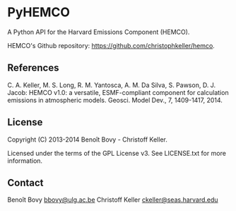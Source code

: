 PyHEMCO
=======

A Python API for the Harvard Emissions Component (HEMCO).
 
HEMCO's Github repository: <https://github.com/christophkeller/hemco>.


References
----------

C. A. Keller, M. S. Long, R. M. Yantosca, A. M. Da Silva, S. Pawson,
D. J. Jacob: HEMCO v1.0: a versatile, ESMF-compliant component for calculation
emissions in atmospheric models. Geosci. Model Dev., 7, 1409-1417, 2014.


License
-------

Copyright (C) 2013-2014 Benoît Bovy - Christoff Keller.

Licensed under the terms of the GPL License v3.
See LICENSE.txt for more information.


Contact
-------

Benoît Bovy <bbovy@ulg.ac.be>
Christoff Keller <ckeller@seas.harvard.edu>
